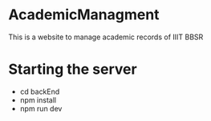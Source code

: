 # AcademicManagment
This is a website to manage academic records of IIIT BBSR

# Starting the server
* cd backEnd
* npm install
* npm run dev


